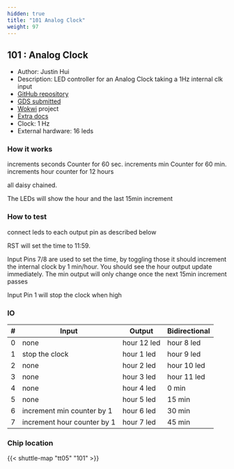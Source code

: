 ```yaml
---
hidden: true
title: "101 Analog Clock"
weight: 97
---
```


## 101 : Analog Clock

* Author: Justin Hui
* Description: LED controller for an Analog Clock taking a 1Hz internal clk input
* [GitHub repository](https://github.com/jhui323444/tt05-submission-template-Justin-Hui-Analog-Clock)
* [GDS submitted](https://github.com/jhui323444/tt05-submission-template-Justin-Hui-Analog-Clock/actions/runs/6679043817)
* [Wokwi](https://wokwi.com/projects/379824923824476161) project
* [Extra docs]()
* Clock: 1 Hz
* External hardware: 16 leds



### How it works

increments seconds Counter for 60 sec.
increments min Counter for 60 min.
increments hour counter for 12 hours

all daisy chained.

The LEDs will show the hour and the last 15min increment


### How to test

connect leds to each output pin as described below

RST will set the time to 11:59.

Input Pins 7/8 are used to set the time, by toggling those it should increment the internal clock by 1 min/hour. You should see the hour output update immediately.
The min output will only change once the next 15min increment passes

Input Pin 1 will stop the clock when high


### IO

| # | Input        | Output       | Bidirectional      |
|---|--------------|--------------| -------------------|
| 0 | none  | hour 12 led | hour 8 led |
| 1 | stop the clock  | hour 1 led | hour 9 led |
| 2 | none  | hour 2 led | hour 10 led |
| 3 | none  | hour 3 led | hour 11 led |
| 4 | none  | hour 4 led | 0 min |
| 5 | none  | hour 5 led | 15 min |
| 6 | increment min counter by 1  | hour 6 led | 30 min |
| 7 | increment hour counter by 1  | hour 7 led | 45 min |

### Chip location

{{< shuttle-map "tt05" "101" >}}
